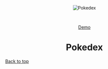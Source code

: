 <div align="center" id="top"> 
  <img src="./.github/app.gif" alt="Pokedex" />

  &#xa0;

  <a href="https://luizfhelipy.github.io/pokedexDM121/">Demo</a>
</div>

<h1 align="center">Pokedex</h1>

<a href="#top">Back to top</a>
